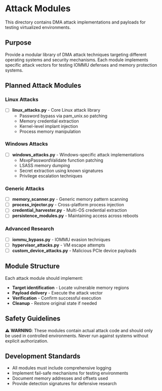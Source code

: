 # Attack Modules

This directory contains DMA attack implementations and payloads for testing virtualized environments.

## Purpose

Provide a modular library of DMA attack techniques targeting different operating systems and security mechanisms. Each module implements specific attack vectors for testing IOMMU defenses and memory protection systems.

## Planned Attack Modules

### Linux Attacks
- [ ] **linux_attacks.py** - Core Linux attack library
  - Password bypass via pam_unix.so patching
  - Memory credential extraction
  - Kernel-level implant injection
  - Process memory manipulation

### Windows Attacks  
- [ ] **windows_attacks.py** - Windows-specific attack implementations
  - MsvpPasswordValidate function patching
  - LSASS memory dumping
  - Secret extraction using known signatures
  - Privilege escalation techniques

### Generic Attacks
- [ ] **memory_scanner.py** - Generic memory pattern scanning
- [ ] **process_injector.py** - Cross-platform process injection
- [ ] **credential_harvester.py** - Multi-OS credential extraction
- [ ] **persistence_modules.py** - Maintaining access across reboots

### Advanced Research
- [ ] **iommu_bypass.py** - IOMMU evasion techniques
- [ ] **hypervisor_attacks.py** - VM escape attempts
- [ ] **custom_device_attacks.py** - Malicious PCIe device payloads

## Module Structure

Each attack module should implement:
- **Target identification** - Locate vulnerable memory regions
- **Payload delivery** - Execute the attack vector
- **Verification** - Confirm successful execution
- **Cleanup** - Restore original state if needed

## Safety Guidelines

⚠️ **WARNING**: These modules contain actual attack code and should only be used in controlled environments. Never run against systems without explicit authorization.

## Development Standards

- All modules must include comprehensive logging
- Implement fail-safe mechanisms for testing environments
- Document memory addresses and offsets used
- Provide detection signatures for defensive research 